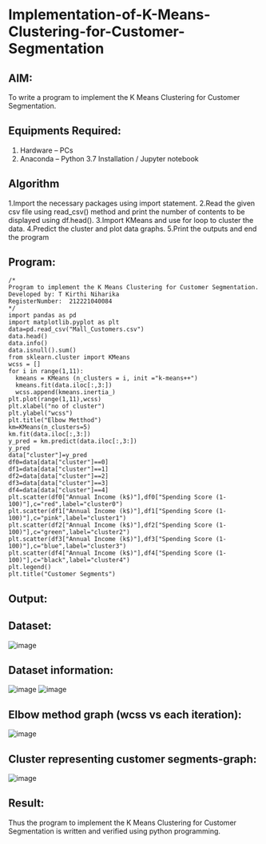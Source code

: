 # Implementation-of-K-Means-Clustering-for-Customer-Segmentation

## AIM:
To write a program to implement the K Means Clustering for Customer Segmentation.

## Equipments Required:
1. Hardware – PCs
2. Anaconda – Python 3.7 Installation / Jupyter notebook

## Algorithm
1.Import the necessary packages using import statement.
2.Read the given csv file using read_csv() method and print the number of contents to be displayed using df.head().
3.Import KMeans and use for loop to cluster the data.
4.Predict the cluster and plot data graphs.
5.Print the outputs and end the program

## Program:
```
/*
Program to implement the K Means Clustering for Customer Segmentation.
Developed by: T Kirthi Niharika
RegisterNumber:  212221040084
*/
import pandas as pd
import matplotlib.pyplot as plt
data=pd.read_csv("Mall_Customers.csv")
data.head()
data.info()
data.isnull().sum()
from sklearn.cluster import KMeans
wcss = []
for i in range(1,11):
  kmeans = KMeans (n_clusters = i, init ="k-means++")
  kmeans.fit(data.iloc[:,3:])
  wcss.append(kmeans.inertia_)
plt.plot(range(1,11),wcss)
plt.xlabel("no of cluster")
plt.ylabel("wcss")
plt.title("Elbow Metthod")
km=KMeans(n_clusters=5)
km.fit(data.iloc[:,3:])
y_pred = km.predict(data.iloc[:,3:])
y_pred
data["cluster"]=y_pred
df0=data[data["cluster"]==0]
df1=data[data["cluster"]==1]
df2=data[data["cluster"]==2]
df3=data[data["cluster"]==3]
df4=data[data["cluster"]==4]
plt.scatter(df0["Annual Income (k$)"],df0["Spending Score (1-100)"],c="red",label="cluster0")
plt.scatter(df1["Annual Income (k$)"],df1["Spending Score (1-100)"],c="pink",label="cluster1")
plt.scatter(df2["Annual Income (k$)"],df2["Spending Score (1-100)"],c="green",label="cluster2")
plt.scatter(df3["Annual Income (k$)"],df3["Spending Score (1-100)"],c="blue",label="cluster3")
plt.scatter(df4["Annual Income (k$)"],df4["Spending Score (1-100)"],c="black",label="cluster4")
plt.legend()
plt.title("Customer Segments")

```

## Output:
## Dataset:
![image](https://github.com/Kirthi-Niharika/Implementation-of-K-Means-Clustering-for-Customer-Segmentation/assets/114135005/fa88b6b1-211c-4e57-b74f-bdfe7a336057)

## Dataset information:
![image](https://github.com/Kirthi-Niharika/Implementation-of-K-Means-Clustering-for-Customer-Segmentation/assets/114135005/55afa23e-e33f-4f93-87bf-09ef17a8c065)
![image](https://github.com/Kirthi-Niharika/Implementation-of-K-Means-Clustering-for-Customer-Segmentation/assets/114135005/d4132dde-29f9-40bf-945f-0a2c2ccd6459)

## Elbow method graph (wcss vs each iteration):
![image](https://github.com/Kirthi-Niharika/Implementation-of-K-Means-Clustering-for-Customer-Segmentation/assets/114135005/6da48b64-e706-4863-943f-780946b9b4eb)

## Cluster representing customer segments-graph:
![image](https://github.com/Kirthi-Niharika/Implementation-of-K-Means-Clustering-for-Customer-Segmentation/assets/114135005/d71fbc0e-bb84-43b3-b8ed-534b7c618b13)

## Result:
Thus the program to implement the K Means Clustering for Customer Segmentation is written and verified using python programming.
